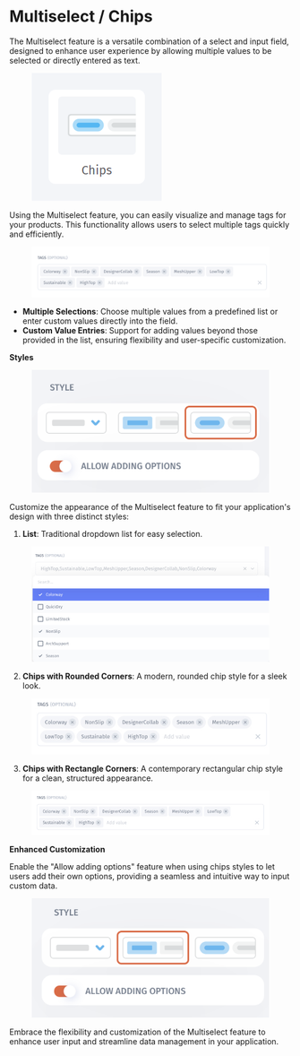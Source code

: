 # Multiselect / Chips

The Multiselect feature is a versatile combination of a select and input field, designed to enhance user experience by allowing multiple values to be selected or directly entered as text.

<figure><img src="../../../../.gitbook/assets/image (958).png" alt=""><figcaption></figcaption></figure>

Using the Multiselect feature, you can easily visualize and manage tags for your products. This functionality allows users to select multiple tags quickly and efficiently.

<figure><img src="../../../../.gitbook/assets/image (5) (1).png" alt=""><figcaption></figcaption></figure>

* **Multiple Selections**: Choose multiple values from a predefined list or enter custom values directly into the field.
* **Custom Value Entries**: Support for adding values beyond those provided in the list, ensuring flexibility and user-specific customization.

**Styles**

<figure><img src="../../../../.gitbook/assets/image (6).png" alt=""><figcaption></figcaption></figure>

Customize the appearance of the Multiselect feature to fit your application's design with three distinct styles:

1. **List**: Traditional dropdown list for easy selection.

<figure><img src="../../../../.gitbook/assets/image 2.jpg" alt=""><figcaption></figcaption></figure>

2. **Chips with Rounded Corners**: A modern, rounded chip style for a sleek look.

<figure><img src="../../../../.gitbook/assets/image 1.jpg" alt=""><figcaption></figcaption></figure>

3. **Chips with Rectangle Corners**: A contemporary rectangular chip style for a clean, structured appearance.

<figure><img src="../../../../.gitbook/assets/image 3 (1).jpg" alt=""><figcaption></figcaption></figure>

**Enhanced Customization**

Enable the "Allow adding options" feature when using chips styles to let users add their own options, providing a seamless and intuitive way to input custom data.

<figure><img src="../../../../.gitbook/assets/image (7).png" alt=""><figcaption></figcaption></figure>

Embrace the flexibility and customization of the Multiselect feature to enhance user input and streamline data management in your application.
